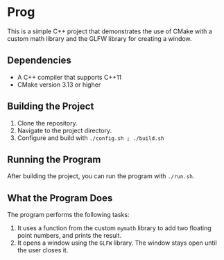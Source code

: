 # Prog

This is a simple C++ project that demonstrates the use of CMake with a custom math library and the GLFW library for creating a window.

## Dependencies

- A C++ compiler that supports C++11
- CMake version 3.13 or higher

## Building the Project

1. Clone the repository.
2. Navigate to the project directory.
4. Configure and build with ``` ./config.sh ; ./build.sh ```

## Running the Program

After building the project, you can run the program with `./run.sh`.

## What the Program Does

The program performs the following tasks:

1. It uses a function from the custom `mymath` library to add two floating point numbers, and prints the result.
2. It opens a window using the `GLFW` library. The window stays open until the user closes it.